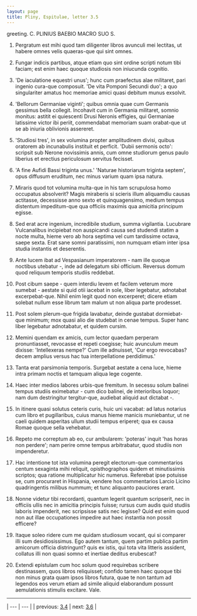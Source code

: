 ```yaml
---
layout: page
title: Pliny, Espitulae, letter 3.5
---
```


greeting. C. PLINIUS BAEBIO MACRO SUO S.



1. Pergratum est mihi quod tam diligenter libros avunculi mei lectitas, ut habere omnes velis quaeras-que qui sint omnes.



2. Fungar indicis partibus, atque etiam quo sint ordine scripti notum tibi faciam; est enim haec quoque studiosis non iniucunda cognitio.



3. 'De iaculatione equestri unus'; hunc cum praefectus alae militaret, pari ingenio cura-que composuit. 'De vita Pomponi Secundi duo'; a quo singulariter amatus hoc memoriae amici quasi debitum munus exsolvit.



4. 'Bellorum Germaniae viginti'; quibus omnia quae cum Germanis gessimus bella collegit. Incohavit cum in Germania militaret, somnio monitus: astitit ei quiescenti Drusi Neronis effigies, qui Germaniae latissime victor ibi periit, commendabat memoriam suam orabat-que ut se ab iniuria oblivionis assereret.



5. 'Studiosi tres', in sex volumina propter amplitudinem divisi, quibus oratorem ab incunabulis instituit et perficit. 'Dubii sermonis octo': scripsit sub Nerone novissimis annis, cum omne studiorum genus paulo liberius et erectius periculosum servitus fecisset.



6. 'A fine Aufidi Bassi triginta unus.' 'Naturae historiarum triginta septem', opus diffusum eruditum, nec minus varium quam ipsa natura.



7. Miraris quod tot volumina multa-que in his tam scrupulosa homo occupatus absolverit? Magis miraberis si scieris illum aliquamdiu causas actitasse, decessisse anno sexto et quinquagensimo, medium tempus distentum impeditum-que qua officiis maximis qua amicitia principum egisse.



8. Sed erat acre ingenium, incredibile studium, summa vigilantia. Lucubrare Vulcanalibus incipiebat non auspicandi causa sed studendi statim a nocte multa, hieme vero ab hora septima vel cum tardissime octava, saepe sexta. Erat sane somni paratissimi, non numquam etiam inter ipsa studia instantis et deserentis.



9. Ante lucem ibat ad Vespasianum imperatorem - nam ille quoque noctibus utebatur -, inde ad delegatum sibi officium. Reversus domum quod reliquum temporis studiis reddebat.



10. Post cibum saepe - quem interdiu levem et facilem veterum more sumebat - aestate si quid otii iacebat in sole, liber legebatur, adnotabat excerpebat-que. Nihil enim legit quod non excerperet; dicere etiam solebat nullum esse librum tam malum ut non aliqua parte prodesset.



11. Post solem plerum-que frigida lavabatur, deinde gustabat dormiebat-que minimum; mox quasi alio die studebat in cenae tempus. Super hanc liber legebatur adnotabatur, et quidem cursim.



12. Memini quendam ex amicis, cum lector quaedam perperam pronuntiasset, revocasse et repeti coegisse; huic avunculum meum dixisse: 'Intellexeras nempe?' Cum ille adnuisset, 'Cur ergo revocabas? decem amplius versus hac tua interpellatione perdidimus.'



13. Tanta erat parsimonia temporis. Surgebat aestate a cena luce, hieme intra primam noctis et tamquam aliqua lege cogente.



14. Haec inter medios labores urbis-que fremitum. In secessu solum balinei tempus studiis eximebatur - cum dico balinei, de interioribus loquor; nam dum destringitur tergitur-que, audiebat aliquid aut dictabat -.



15. In itinere quasi solutus ceteris curis, huic uni vacabat: ad latus notarius cum libro et pugillaribus, cuius manus hieme manicis muniebantur, ut ne caeli quidem asperitas ullum studii tempus eriperet; qua ex causa Romae quoque sella vehebatur.



16. Repeto me correptum ab eo, cur ambularem: 'poteras' inquit 'has horas non perdere'; nam perire omne tempus arbitrabatur, quod studiis non impenderetur.



17. Hac intentione tot ista volumina peregit electorum-que commentarios centum sexaginta mihi reliquit, opisthographos quidem et minutissimis scriptos; qua ratione multiplicatur hic numerus. Referebat ipse potuisse se, cum procuraret in Hispania, vendere hos commentarios Larcio Licino quadringentis milibus nummum; et tunc aliquanto pauciores erant.



18. Nonne videtur tibi recordanti, quantum legerit quantum scripserit, nec in officiis ullis nec in amicitia principis fuisse; rursus cum audis quid studiis laboris impenderit, nec scripsisse satis nec legisse? Quid est enim quod non aut illae occupationes impedire aut haec instantia non possit efficere?



19. Itaque soleo ridere cum me quidam studiosum vocant, qui si comparer illi sum desidiosissimus. Ego autem tantum, quem partim publica partim amicorum officia distringunt? quis ex istis, qui tota vita litteris assident, collatus illi non quasi somno et inertiae deditus erubescat?



20. Extendi epistulam cum hoc solum quod requirebas scribere destinassem, quos libros reliquisset; confido tamen haec quoque tibi non minus grata quam ipsos libros futura, quae te non tantum ad legendos eos verum etiam ad simile aliquid elaborandum possunt aemulationis stimulis excitare. Vale.



---

| --- | --- |
| previous: [3.4](../3.4/) | next: [3.6](../3.6/) |